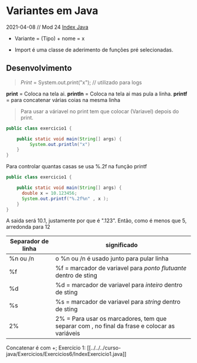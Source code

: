 # Variantes em Java
2021-04-08 // Mod 24
[Index Java](Index%20Java.md)

* Variante = (Tipo) + nome = x

* Import é uma classe de aderimento de funções pré 
selecionadas.

## Desenvolvimento

> *Print* =  System.out.print("x"); // utilizado para logs

**print** = Coloca na tela ai.
**println** = Coloca na tela ai mas pula a linha.
**printf** = para concatenar várias coias na mesma linha

> Para usar a váriavel no print tem que colocar (Variavel) depois do print.

~~~java
public class exercicio1 {

	public static void main(String[] args) {
		 System.out.println("x")
	}
}
~~~

Para controlar quantas casas se usa %.2f na função printf

~~~java
public class exercicio1 {

	public static void main(String[] args) {
	  double x = 10.123456;
	  System.out.printf("%.2f%n" , x );
	}
}
~~~

A saida será 10.1, justamente por que é ".123". Então, como é menos que 5, arredonda para 12

| Separador de linha | significado                                                      |
| ------------------ | ---------------------------------------------------------------- |
| %n ou /n           | o %n ou /n é usado junto para pular linha                        |
| %f                 | %f = marcador de variavel para *ponto flutuante* dentro de sting |
| %d                 | %d = marcador de variavel para *inteiro* dentro de sting         |
| %s                 | %s  = marcador de variavel para *string* dentro de sting         |
| 2%                 | 2% = Para usar os marcadores, tem que separar com , no final da frase e colocar as variáveis                                                                 |


Concatenar é com +;
Exercício 1: [[../../../curso-java/Exercicios/Exercicios6/IndexExercicio1.java]]
